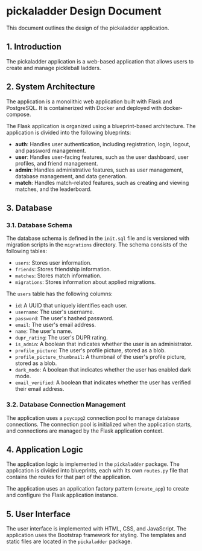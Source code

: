 # pickaladder Design Document

This document outlines the design of the pickaladder application.

## 1. Introduction

The pickaladder application is a web-based application that allows users to create and manage pickleball ladders.

## 2. System Architecture

The application is a monolithic web application built with Flask and PostgreSQL. It is containerized with Docker and deployed with docker-compose.

The Flask application is organized using a blueprint-based architecture. The application is divided into the following blueprints:

*   **auth**: Handles user authentication, including registration, login, logout, and password management.
*   **user**: Handles user-facing features, such as the user dashboard, user profiles, and friend management.
*   **admin**: Handles administrative features, such as user management, database management, and data generation.
*   **match**: Handles match-related features, such as creating and viewing matches, and the leaderboard.

## 3. Database

### 3.1. Database Schema

The database schema is defined in the `init.sql` file and is versioned with migration scripts in the `migrations` directory. The schema consists of the following tables:

*   `users`: Stores user information.
*   `friends`: Stores friendship information.
*   `matches`: Stores match information.
*   `migrations`: Stores information about applied migrations.

The `users` table has the following columns:

*   `id`: A UUID that uniquely identifies each user.
*   `username`: The user's username.
*   `password`: The user's hashed password.
*   `email`: The user's email address.
*   `name`: The user's name.
*   `dupr_rating`: The user's DUPR rating.
*   `is_admin`: A boolean that indicates whether the user is an administrator.
*   `profile_picture`: The user's profile picture, stored as a blob.
*   `profile_picture_thumbnail`: A thumbnail of the user's profile picture, stored as a blob.
*   `dark_mode`: A boolean that indicates whether the user has enabled dark mode.
*   `email_verified`: A boolean that indicates whether the user has verified their email address.

### 3.2. Database Connection Management

The application uses a `psycopg2` connection pool to manage database connections. The connection pool is initialized when the application starts, and connections are managed by the Flask application context.

## 4. Application Logic

The application logic is implemented in the `pickaladder` package. The application is divided into blueprints, each with its own `routes.py` file that contains the routes for that part of the application.

The application uses an application factory pattern (`create_app`) to create and configure the Flask application instance.

## 5. User Interface

The user interface is implemented with HTML, CSS, and JavaScript. The application uses the Bootstrap framework for styling. The templates and static files are located in the `pickaladder` package.
